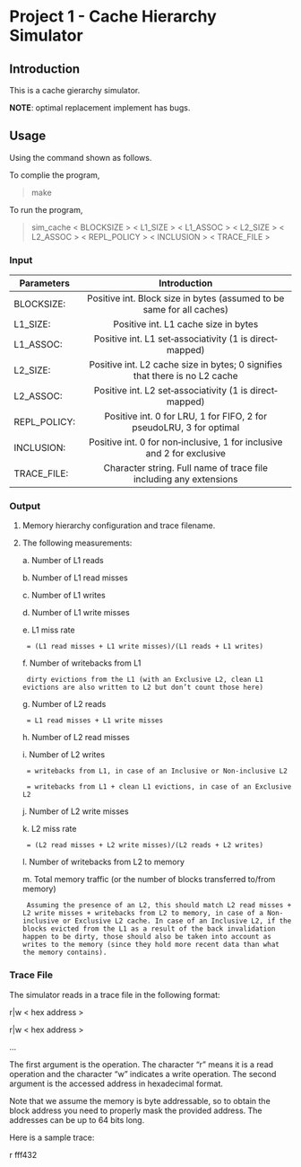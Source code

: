 # Project 1 - Cache Hierarchy Simulator

## Introduction 

This is a cache gierarchy simulator.

**NOTE**: optimal replacement implement has bugs.

## Usage

Using the command shown as follows.

To complie the program,

>make

To run the program,

>sim_cache < BLOCKSIZE \> < L1_SIZE \> < L1_ASSOC \> < L2_SIZE \> < L2_ASSOC \> < REPL_POLICY \> < INCLUSION \> < TRACE_FILE \> 

### Input

|	Parameters		|	Introduction																|
|-------------------|:-----------------------------------------------:								|
|	BLOCKSIZE:   	|Positive int. Block size in bytes (assumed to be same for all caches) 			|
|	L1_SIZE:    	|Positive int. L1 cache size in bytes	  										|
|	L1_ASSOC:    	|Positive int. L1 set‐associativity (1 is direct‐mapped)						|
|	L2_SIZE:    	|Positive int. L2 cache size in bytes; 0 signifies that there is no L2 cache	|
|	L2_ASSOC:    	|Positive int. L2 set‐associativity (1 is direct‐mapped)						|
|	REPL_POLICY:  	|Positive int. 0 for LRU, 1 for FIFO, 2 for pseudoLRU, 3 for optimal			|
|	INCLUSION:  	|Positive int. 0 for non‐inclusive, 1 for inclusive and 2 for exclusive			|
|	TRACE_FILE:  	|Character string. Full name of trace file including any extensions				|

### Output

1. Memory hierarchy configuration and trace filename. 

2. The following measurements: 

	a. Number of L1 reads

	b. Number of L1 read misses

	c. Number of L1 writes

	d. Number of L1 write misses

	e. L1 miss rate

		= (L1 read misses + L1 write misses)/(L1 reads + L1 writes) 

	f. Number of writebacks from L1

		dirty evictions from the L1 (with an Exclusive L2, clean L1 evictions are also written to L2 but don’t count those here)

	g. Number of L2 reads

		= L1 read misses + L1 write misses

	h. Number of L2 read misses

	i. Number of L2 writes

		= writebacks from L1, in case of an Inclusive or Non‐inclusive L2

		= writebacks from L1 + clean L1 evictions, in case of an Exclusive L2

	j. Number of L2 write misses

	k. L2 miss rate

		= (L2 read misses + L2 write misses)/(L2 reads + L2 writes)

	l. Number of writebacks from L2 to memory

	m. Total memory traffic (or the number of blocks transferred to/from memory)

		Assuming the presence of an L2, this should match L2 read misses + L2 write misses + writebacks from L2 to memory, in case of a Non‐inclusive or Exclusive L2 cache. In case of an Inclusive L2, if the blocks evicted from the L1 as a result of the back invalidation happen to be dirty, those should also be taken into account as writes to the memory (since they hold more recent data than what the memory contains).  

### Trace File

The simulator reads in a trace file in the following format:

r|w < hex address \>

r|w < hex address \>

...

The first argument is the operation. The character “r” means it is a read operation and the character “w” indicates a write operation. The second argument is the accessed address in hexadecimal format. 

Note that we assume the memory is byte addressable, so to obtain the block address you need to 
properly mask the provided address. The addresses can be up to 64 bits long. 

Here is a sample trace: 

r fff432
